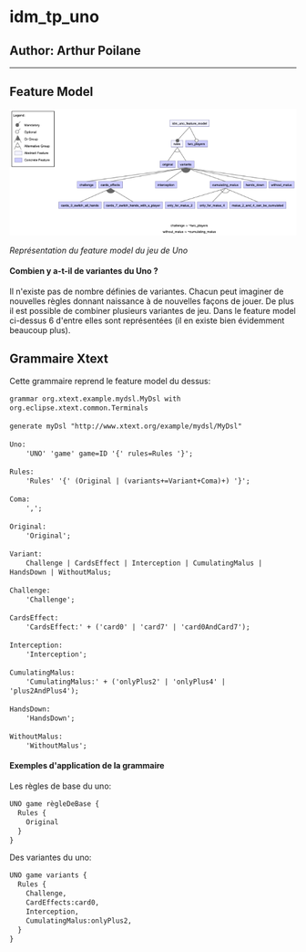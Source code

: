 # idm_tp_uno
## Author: Arthur Poilane

---


## Feature Model 
![alt text](https://github.com/ws-palone/idm_tp_uno/blob/main/idm_tp_uno_feature_model/idm_uno_feature_model.png "Feature Model")

_Représentation du feature model du jeu de Uno_

#### Combien y a-t-il de variantes du Uno ?
Il n'existe pas de nombre définies de variantes. Chacun peut imaginer de nouvelles règles donnant naissance à de nouvelles façons de jouer. De plus il est possible de combiner plusieurs variantes de jeu. Dans le feature model ci-dessus 6 d'entre elles sont représentées (il en existe bien évidemment beaucoup plus).


## Grammaire Xtext

Cette grammaire reprend le feature model du dessus:

```
grammar org.xtext.example.mydsl.MyDsl with org.eclipse.xtext.common.Terminals

generate myDsl "http://www.xtext.org/example/mydsl/MyDsl"

Uno:
    'UNO' 'game' game=ID '{' rules=Rules '}';

Rules:
    'Rules' '{' (Original | (variants+=Variant+Coma)+) '}';

Coma:
    ',';

Original:
    'Original';

Variant:
    Challenge | CardsEffect | Interception | CumulatingMalus | HandsDown | WithoutMalus;

Challenge:
    'Challenge';

CardsEffect:
    'CardsEffect:' + ('card0' | 'card7' | 'card0AndCard7');

Interception:
    'Interception';

CumulatingMalus:
    'CumulatingMalus:' + ('onlyPlus2' | 'onlyPlus4' | 'plus2AndPlus4');

HandsDown:
    'HandsDown';

WithoutMalus:
    'WithoutMalus';
```

#### Exemples d'application de la grammaire

Les règles de base du uno:

```
UNO game règleDeBase {
  Rules {
    Original
  }
}
```

Des variantes du uno:

```
UNO game variants {
  Rules {
    Challenge,
    CardEffects:card0,
    Interception,
    CumulatingMalus:onlyPlus2,
  }
}
```


